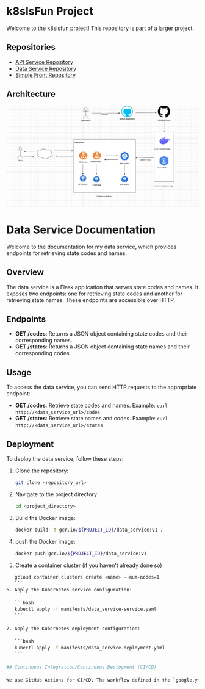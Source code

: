 # k8sIsFun Project

Welcome to the k8sisfun project! This repository is part of a larger project.

## Repositories

- [API Service Repository](https://github.com/Nivrin/k8sIsFun-APIService)
- [Data Service Repository](https://github.com/Nivrin/k8sIsFun-DataService)
- [Simple Front Repository](https://github.com/Nivrin/k8sIsFun-SimpleFront)

## Architecture

![Architecture](images/architecture.JPG)

# Data Service Documentation

Welcome to the documentation for my data service, which provides endpoints for retrieving state codes and names.

## Overview

The data service is a Flask application that serves state codes and names. It exposes two endpoints: one for retrieving state codes and another for retrieving state names. These endpoints are accessible over HTTP.

## Endpoints

- **GET /codes**: Returns a JSON object containing state codes and their corresponding names.
- **GET /states**: Returns a JSON object containing state names and their corresponding codes.

## Usage

To access the data service, you can send HTTP requests to the appropriate endpoint:

- **GET /codes**: Retrieve state codes and names.
  Example: `curl http://<data_service_url>/codes`
- **GET /states**: Retrieve state names and codes.
  Example: `curl http://<data_service_url>/states`

## Deployment

To deploy the data service, follow these steps:

1. Clone the repository:

    ```bash
    git clone <repository_url>
    ```

2. Navigate to the project directory:

    ```bash
    cd <project_directory>
    ```
    
3. Build the Docker image:

    ```bash
    docker build -t gcr.io/${PROJECT_ID}/data_service:v1 .
    ```
4. push the Docker image:

    ```bash
    docker push gcr.io/${PROJECT_ID}/data_service:v1
    ```
 5. Create a container cluster (if you haven't already done so)
 ```bash
    gcloud container clusters create <name> --num-nodes=1 
    ```
6. Apply the Kubernetes service configuration:

    ```bash
    kubectl apply -f manifests/data_service-service.yaml
    ```

7. Apply the Kubernetes deployment configuration:

    ```bash
    kubectl apply -f manifests/data_service-deployment.yaml
    ```

## Continuous Integration/Continuous Deployment (CI/CD)

We use GitHub Actions for CI/CD. The workflow defined in the `google.yml` file automates the building, publishing, and deploying processes.

